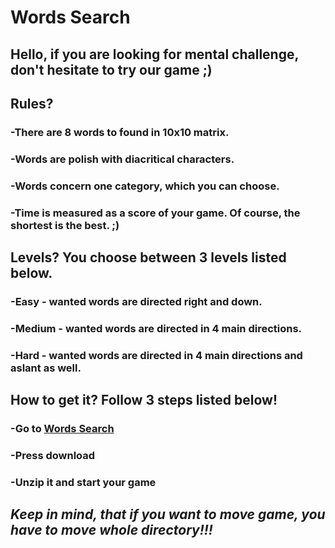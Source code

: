 # Words Search

## Hello, if you are looking for mental challenge, don't hesitate to try our game ;) 

## Rules?
### -There are 8 words to found in 10x10 matrix.
### -Words are polish with diacritical characters.
### -Words concern one category, which you can choose.
### -Time is measured as a score of your game. Of course, the shortest is the best. ;) 

## Levels? You choose between 3 levels listed below.
### -Easy - wanted words are directed right and down.
### -Medium - wanted words are directed in 4 main directions.
### -Hard - wanted words are directed in 4 main directions and aslant as well.

## How to get it? Follow 3 steps listed below!
### -Go to [Words Search](https://github.com/chudy1997/Words_Search/blob/master/jarsrc.zip)
### -Press download
### -Unzip it and start your game

## _Keep in mind, that if you want to move game, you have to move whole directory!!!_
